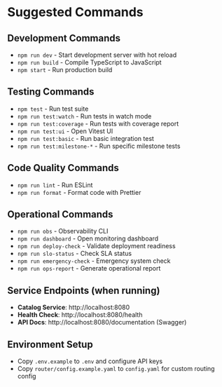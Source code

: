 # Suggested Commands

## Development Commands
- `npm run dev` - Start development server with hot reload
- `npm run build` - Compile TypeScript to JavaScript
- `npm start` - Run production build

## Testing Commands
- `npm test` - Run test suite
- `npm run test:watch` - Run tests in watch mode
- `npm run test:coverage` - Run tests with coverage report
- `npm run test:ui` - Open Vitest UI
- `npm run test:basic` - Run basic integration test
- `npm run test:milestone-*` - Run specific milestone tests

## Code Quality Commands
- `npm run lint` - Run ESLint
- `npm run format` - Format code with Prettier

## Operational Commands
- `npm run obs` - Observability CLI
- `npm run dashboard` - Open monitoring dashboard
- `npm run deploy-check` - Validate deployment readiness
- `npm run slo-status` - Check SLA status
- `npm run emergency-check` - Emergency system check
- `npm run ops-report` - Generate operational report

## Service Endpoints (when running)
- **Catalog Service**: http://localhost:8080
- **Health Check**: http://localhost:8080/health
- **API Docs**: http://localhost:8080/documentation (Swagger)

## Environment Setup
- Copy `.env.example` to `.env` and configure API keys
- Copy `router/config.example.yaml` to `config.yaml` for custom routing config